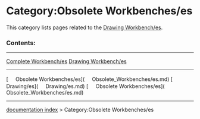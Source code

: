 # Category:Obsolete Workbenches/es
This category lists pages related to the [Drawing Workbench/es](Drawing_Workbench/es.md).

### Contents:

  ----------------------------------------------------------- --------------------------------------------------------- --
  [Complete Workbench/es](Complete_Workbench/es.md)   [Drawing Workbench/es](Drawing_Workbench/es.md)   
                                                                                                                        
  ----------------------------------------------------------- --------------------------------------------------------- --

[<img src="images/Property.png" style="width:16px"> Obsolete Workbenches/es](<img src="images/Property.png" style="width:16px"> Obsolete_Workbenches/es.md) [<img src="images/Property.png" style="width:16px"> Drawing/es](<img src="images/Property.png" style="width:16px"> Drawing/es.md) [<img src="images/Property.png" style="width:16px"> Obsolete Workbenches/es](<img src="images/Property.png" style="width:16px"> Obsolete_Workbenches/es.md)

---
[documentation index](../README.md) > Category:Obsolete Workbenches/es
